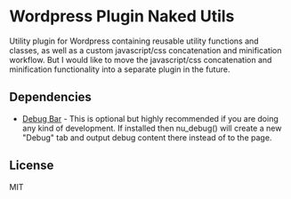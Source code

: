 # Wordpress Plugin Naked Utils

Utility plugin for Wordpress containing reusable utility functions and classes, as well as a custom javascript/css concatenation and minification workflow. But I would like to move the javascript/css concatenation and minification functionality into a separate plugin in the future.

## Dependencies
- [Debug Bar](http://wordpress.org/plugins/debug-bar/) - This is optional but highly recommended if you are doing any kind of development. If installed then nu_debug() will create a new "Debug" tab and output debug content there instead of to the page.

## License
MIT